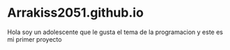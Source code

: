 # Arrakiss2051.github.io
Hola soy un adolescente que le gusta el tema de la programacion y este es mi primer proyecto 

